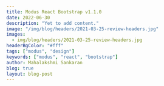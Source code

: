 ```yaml
---
title: Modus React Bootstrap v1.1.0
date: 2022-06-30
description: "Yet to add content."
image: "/img/blog/headers/2021-03-25-review-headers.jpg"
images:
  - img/blog/headers/2021-03-25-review-headers.jpg
headerBgColor: "#fff"
tags: ["modus", "design"]
keywords: ["modus", "react", "bootstrap"]
author: Mahalakshmi Sankaran
blog: true
layout: blog-post
---
```

